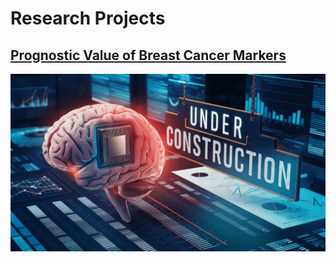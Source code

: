# Research Projects

## [Prognostic Value of Breast Cancer Markers](/sample_page)
![Project 1](images/underconstruction4.png?raw=true)

